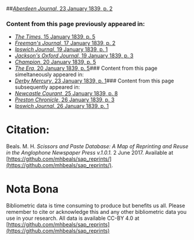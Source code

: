 ##[*Aberdeen Journal*, 23 January 1839, p. 2](https://mhbeals.github.io/sap_html/Aberdeen-Journal/Aberdeen-Journal-23-January-1839-p-2)

### Content from this page previously appeared in:
+ [*The Times*, 15 January 1839, p. 5](https://mhbeals.github.io/sap_html/The-Times/The-Times-15-January-1839-p-5)
+ [*Freeman's Journal*, 17 January 1839, p. 2](https://mhbeals.github.io/sap_html/Freeman's-Journal/Freeman's-Journal-17-January-1839-p-2)
+ [*Ipswich Journal*, 19 January 1839, p. 1](https://mhbeals.github.io/sap_html/Ipswich-Journal/Ipswich-Journal-19-January-1839-p-1)
+ [*Jackson's Oxford Journal*, 19 January 1839, p. 3](https://mhbeals.github.io/sap_html/Jackson's-Oxford-Journal/Jackson's-Oxford-Journal-19-January-1839-p-3)
+ [*Champion*, 20 January 1839, p. 5](https://mhbeals.github.io/sap_html/Champion/Champion-20-January-1839-p-5)
+ [*The Era*, 20 January 1839, p. 5](https://mhbeals.github.io/sap_html/The-Era/The-Era-20-January-1839-p-5)### Content from this page simeltaneously appeared in:
+ [*Derby Mercury*, 23 January 1839, p. 1](https://mhbeals.github.io/sap_html/Derby-Mercury/Derby-Mercury-23-January-1839-p-1)### Content from this page subsequently appeared in:
+ [*Newcastle Courant*, 25 January 1839, p. 8](https://mhbeals.github.io/sap_html/Newcastle-Courant/Newcastle-Courant-25-January-1839-p-8)
+ [*Preston Chronicle*, 26 January 1839, p. 3](https://mhbeals.github.io/sap_html/Preston-Chronicle/Preston-Chronicle-26-January-1839-p-3)
+ [*Ipswich Journal*, 26 January 1839, p. 1](https://mhbeals.github.io/sap_html/Ipswich-Journal/Ipswich-Journal-26-January-1839-p-1)
                    
# Citation: 

Beals. M. H. *Scissors and Paste Database: A Map of Reprinting and Reuse in the Anglophone Newspaper Press v.1.0.1.* 2 June 2017. Available at [https://github.com/mhbeals/sap_reprints/](https://github.com/mhbeals/sap_reprints/). 
                    
# Nota Bona

Bibliometric data is time consuming to produce but benefits us all. Please remember to cite or acknowledge this and any other bibliometric data you use in your research. All data is available CC-BY 4.0 at [https://github.com/mhbeals/sap_reprints](https://github.com/mhbeals/sap_reprints)